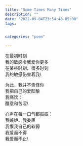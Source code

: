 ```yaml
---
title: "Some Times Many Times"
description: ""
date: "2022-09-04T23:54:48-05:00"
tags: 


categories: "poem"

---
```

在最初时刻\
我的敏感令我爱你更多\
在某些时刻、很多时刻\
我的敏感伤害着我\

为此，我并不责怪你\
我把自己的爱酝酿\
我痛饮：\
醋意和苦涩\

心声在每一口气都振振：\
我嫉妒、我委屈\
我恨我自己的软弱\
我爱而不得\
我爱而不止\

